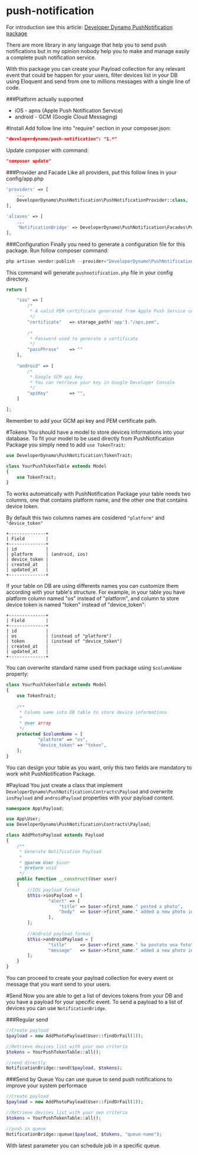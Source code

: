 # push-notification
For introduction see this article: [Developer Dynamo PushNotification package](http://developerdynamo.it/2016/05/01/super-powerfull-laravel-pushnotification-package/)

There are more library in any language that help you to send push notifications but in my opinion nobody help you to make and manage easily a complete push notification service.

With this package you can create your Payload collection for any relevant event that could be happen for your users, filter devices list in your DB using Eloquent and send from one to millions messages with a single line of code.

###Platform actually supported
- iOS - apns (Apple Push Notification Service)
- android - GCM (Google Cloud Messaging)

#Install
Add follow line into "require" section in your composer.json:

```json
"developerdynamo/push-notification": "1.*"
```

Update composer with command:

```json
"composer update"
```

###Provider and Facade
Like all providers, put this follow lines in your config/app.php

```php
'providers' => [
	...
	DeveloperDynamo\PushNotification\PushNotificationProvider::class,
],
```

```php
'aliases' => [
	...
	'NotificationBridge' => DeveloperDynamo\PushNotification\Facades\PushNotificationBridge::class,
],
```

###Configuration
Finally you need to generate a configuration file for this package.
Run follow composer command:

```php
php artisan vendor:publish --provider="DeveloperDynamo\PushNotification\PushNotificationProvider"
```

This command will generate `pushnotification.php` file in your config directory.
```php
return [

    "ios" => [
    	/*
    	 * A valid PEM certificate generated from Apple Push Service certificate
    	 */
        "certificate" 	=> storage_path('app')."/aps.pem",
    		
    	/*
    	 * Password used to generate a certificate
    	 */
        "passPhrase"  	=> ""
    ],
	
    "android" => [
    	/*
    	 * Google GCM api key
    	 * You can retrieve your key in Google Developer Console
    	 */
        "apiKey"      	=> "",
    ]

];
```
Remember to add your GCM api key and PEM certificate path.

#Tokens
You should have a model to store devices informations into your database. To fit your model to be used directly from PushNotification Package you simply need to add `use TokenTrait`:

```php
use DeveloperDynamo\PushNotification\TokenTrait;

class YourPushTokenTable extends Model
{
    use TokenTrait;
}
```

To works automatically with PushNotification Package your table needs two columns, one that contains platform name, and the other one that contains device token.

By default this two columns names are cosidered `"platform"` and `"device_token"`

```
+--------------+
| Field        |
+--------------+
| id           |
| platform     | (android, ios)
| device_token |
| created_at   |
| updated_at   |
+--------------+
```

If your table on DB are using differents names you can customize them according with your table's structure. 
For example, in your table you have platform column named "os" instead of "platform", and column to store device token is named "token" instead of "device_token":

```
+--------------+
| Field        |
+--------------+
| id           |
| os           | (instead of "platform")
| token        | (instead of "device_token")
| created_at   |
| updated_at   |
+--------------+
```

You can overwrite standard name used from package using `$columnName` property:

```php
class YourPushTokenTable extends Model
{
    use TokenTrait;
    
    /**
	 * Column name into DB table to store device informations
	 * 
	 * @var array
	 */
	protected $columnName = [
			"platform" => "os",
			"device_token" => "token",
	];
}
```
You can design your table as you want, only this two fields are mandatory to work whit PushNotification Package. 

#Payload
You just create a class that implement `DeveloperDynamo\PushNotification\Contracts\Payload` and overwrite `iosPayload` and `androidPayload` properties with your payload content.

```php
namespace App\Payload;

use App\User;
use DeveloperDynamo\PushNotification\Contracts\Payload;

class AddPhotoPayload extends Payload
{
	/**
	 * Generate Notification Payload
	 *
	 * @param User $user
	 * @return void
	 */
	public function __construct(User user)
	{
		//IOS payload format	
		$this->iosPayload = [
				"alert" => [
					"title" => $user->first_name." posted a photo",
					"body" 	=> $user->first_name." added a new photo in her gallery",
				],
		];
		
		//Android payload format
		$this->androidPayload = [
				"title" 	=> $user->first_name." ha postato una foto",
				"message" 	=> $user->first_name." added a new photo in her gallery",
		];
	}
}
```
You can proceed to create your payload collection for every event or message that you want send to your users.

#Send
Now you are able to get a list of devices tokens from your DB and you have a payload for your specific event.
To send a payload to a list of devices you can use `NotificationBridge`.

###Regular send
```php
//Create payload
$payload = new AddPhotoPayload(User::findOrFail(1));

//Retrieve devices list with your own criteria
$tokens = YourPushTokenTable::all();

//send directly
NotificationBridge::send($payload, $tokens);
```

###Send by Queue 
You can use queue to send push notifications to improve your system performace

```php
//Create payload
$payload = new AddPhotoPayload(User::findOrFail(1));

//Retrieve devices list with your own criteria
$tokens = YourPushTokenTable::all();

//push in queue
NotificationBridge::queue($payload, $tokens, "queue-name");
```

With latest parameter you can schedule job in a specific queue. 

